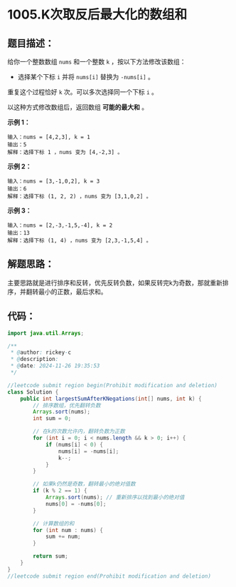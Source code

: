 # 1005.K次取反后最大化的数组和

## 题目描述：

给你一个整数数组 `nums` 和一个整数 `k` ，按以下方法修改该数组：

+ 选择某个下标 `i` 并将 `nums[i]` 替换为 `-nums[i]` 。

重复这个过程恰好 `k` 次。可以多次选择同一个下标 `i` 。

以这种方式修改数组后，返回数组 **可能的最大和** 。

 

**示例 1：**

```
输入：nums = [4,2,3], k = 1
输出：5
解释：选择下标 1 ，nums 变为 [4,-2,3] 。
```

**示例 2：**

```
输入：nums = [3,-1,0,2], k = 3
输出：6
解释：选择下标 (1, 2, 2) ，nums 变为 [3,1,0,2] 。
```

**示例 3：**

```
输入：nums = [2,-3,-1,5,-4], k = 2
输出：13
解释：选择下标 (1, 4) ，nums 变为 [2,3,-1,5,4] 。
```

## 解题思路：

主要思路就是进行排序和反转，优先反转负数，如果反转完k为奇数，那就重新排序，并翻转最小的正数，最后求和。

## 代码：

```java
import java.util.Arrays;

/**
 * @author: rickey-c
 * @description:
 * @date: 2024-11-26 19:35:53
 */

//leetcode submit region begin(Prohibit modification and deletion)
class Solution {
    public int largestSumAfterKNegations(int[] nums, int k) {
        // 排序数组，优先翻转负数
        Arrays.sort(nums);
        int sum = 0;

        // 在k的次数允许内，翻转负数为正数
        for (int i = 0; i < nums.length && k > 0; i++) {
            if (nums[i] < 0) {
                nums[i] = -nums[i];
                k--;
            }
        }

        // 如果k仍然是奇数，翻转最小的绝对值数
        if (k % 2 == 1) {
            Arrays.sort(nums); // 重新排序以找到最小的绝对值
            nums[0] = -nums[0];
        }

        // 计算数组的和
        for (int num : nums) {
            sum += num;
        }

        return sum;
    }
}
//leetcode submit region end(Prohibit modification and deletion)
```

